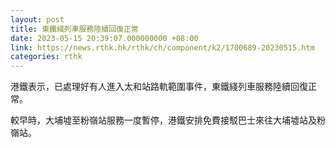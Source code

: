 ```yaml
---
layout: post
title: 東鐵綫列車服務陸續回復正常
date: 2023-05-15 20:39:07.000000000 +08:00
link: https://news.rthk.hk/rthk/ch/component/k2/1700689-20230515.htm
categories: rthk
---
```


港鐵表示，已處理好有人進入太和站路軌範圍事件，東鐵綫列車服務陸續回復正常。

較早時，大埔墟至粉嶺站服務一度暫停，港鐵安排免費接駁巴士來往大埔墟站及粉嶺站。
